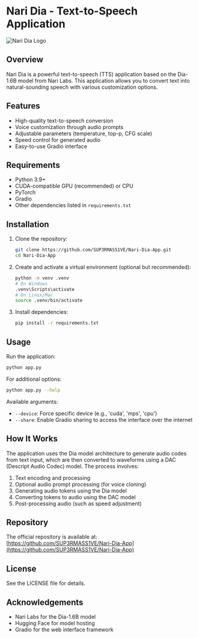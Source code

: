 # Nari Dia - Text-to-Speech Application

![Nari Dia Logo](https://github.com/SUP3RMASS1VE/Nari-Dia-App/raw/main/assets/logo.png)

## Overview

Nari Dia is a powerful text-to-speech (TTS) application based on the Dia-1.6B model from Nari Labs. This application allows you to convert text into natural-sounding speech with various customization options.

## Features

- High-quality text-to-speech conversion
- Voice customization through audio prompts
- Adjustable parameters (temperature, top-p, CFG scale)
- Speed control for generated audio
- Easy-to-use Gradio interface

## Requirements

- Python 3.9+
- CUDA-compatible GPU (recommended) or CPU
- PyTorch
- Gradio
- Other dependencies listed in `requirements.txt`

## Installation

1. Clone the repository:
   ```bash
   git clone https://github.com/SUP3RMASS1VE/Nari-Dia-App.git
   cd Nari-Dia-App
   ```

2. Create and activate a virtual environment (optional but recommended):
   ```bash
   python -m venv .venv
   # On Windows
   .venv\Scripts\activate
   # On Linux/Mac
   source .venv/bin/activate
   ```

3. Install dependencies:
   ```bash
   pip install -r requirements.txt
   ```

## Usage

Run the application:

```bash
python app.py
```

For additional options:

```bash
python app.py --help
```

Available arguments:
- `--device`: Force specific device (e.g., 'cuda', 'mps', 'cpu')
- `--share`: Enable Gradio sharing to access the interface over the internet

## How It Works

The application uses the Dia model architecture to generate audio codes from text input, which are then converted to waveforms using a DAC (Descript Audio Codec) model. The process involves:

1. Text encoding and processing
2. Optional audio prompt processing (for voice cloning)
3. Generating audio tokens using the Dia model
4. Converting tokens to audio using the DAC model
5. Post-processing audio (such as speed adjustment)

## Repository

The official repository is available at: [https://github.com/SUP3RMASS1VE/Nari-Dia-App](https://github.com/SUP3RMASS1VE/Nari-Dia-App)

## License

See the LICENSE file for details.

## Acknowledgements

- Nari Labs for the Dia-1.6B model
- Hugging Face for model hosting
- Gradio for the web interface framework
